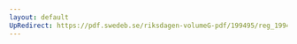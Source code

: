 ```yaml
---
layout: default
UpRedirect: https://pdf.swedeb.se/riksdagen-volumeG-pdf/199495/reg_199495/reg_199495_0296.pdf
---
```

